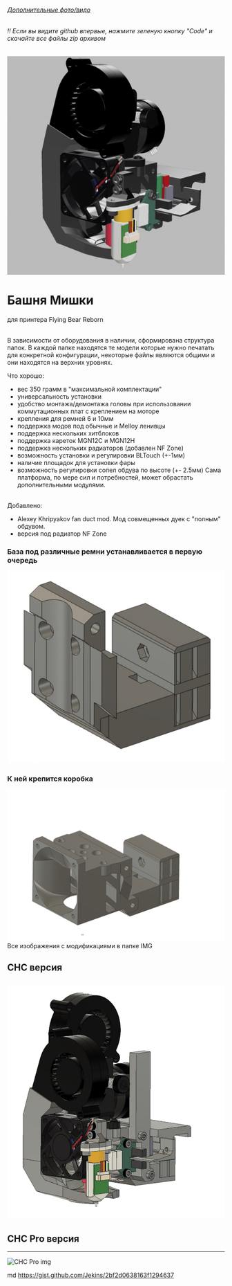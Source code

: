 ###### [Дополнительные фото/видо](https://t.me/BearTowerRu)
###### ‼️ Если вы видите github впервые, нажмите зеленую кнопку "Code" и скачайте все файлы zip архивом 

![BearTower img](https://github.com/pavluchenkor/BearTower/blob/master/IMG/BearTower.jpeg)

# Башня Мишки
для принтера Flying Bear Reborn


 </br>
 В зависимости от оборудования в наличии, сформирована структура папок.
 В каждой папке находятся те модели которые нужно печатать для конкретной конфигурации, некоторые файлы являются общими и они находятся на верхних уровнях.
 
 Что хорошо:
 - вес 350 грамм в "максимальной комплектации"
 - универсальность установки
 - удобство монтажа/демонтажа головы при использовании коммутационных плат с креплением на моторе
 - крепления для ремней 6 и 10мм
 - поддержка модов под обычные и Melloy ленивцы
 - поддержка нескольких хитблоков 
 - поддержка кареток MGN12C и MGN12H
 - поддержка нескольких радиаторов (добавлен NF Zone) 
 - возможность установки и регулировки BLTouch (+-1мм)
 - наличие площадок для установки фары
 - возможность регулировки сопел обдува по высоте (+- 2.5мм)
 Сама платформа, по мере сил и потребностей, может обрастать дополнительными модулями.

</br>
  Добавлено:

  - Alexey Khripyakov fan duct mod. Мод совмещенных дуек с "полным" обдувом.
  - версия под радиатор NF Zone 

### База под различные ремни устанавливается в первую очередь
![Base img](https://github.com/pavluchenkor/BearTower/blob/master/IMG/img_2022_09_14_14_07_18.jpeg)
</br>
### К ней крепится коробка
![Base img](https://github.com/pavluchenkor/BearTower/blob/master/IMG/img_2022-09-03_19_47_07_png.jpeg)
</br>
Все изображения с модификациями в папке IMG

##  CHC версия  
###
![CHC img](https://github.com/pavluchenkor/BearTower/blob/master/IMG/CHC/img_2022_09_05_23_51_02_png_png.jpeg)
---
##  CHC Pro версия
---
![CHC Pro img](https://github.com/pavluchenkor/BearTower/blob/master/IMG/CH%D0%A1_Pro/img_2022_09_06_00_27_13_png.jpeg)

md
 https://gist.github.com/Jekins/2bf2d0638163f1294637